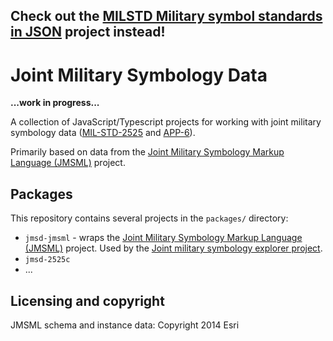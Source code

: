 ## Check out the [MILSTD Military symbol standards in JSON](https://github.com/spatialillusions/milstd) project instead!

# Joint Military Symbology Data 

**...work in progress...**

A collection of JavaScript/Typescript projects for working with joint military symbology data ([MIL-STD-2525](http://quicksearch.dla.mil/qsDocDetails.aspx?ident_number=114934) and [APP-6](https://en.wikipedia.org/wiki/NATO_Joint_Military_Symbology)).

Primarily based on data from the [Joint Military Symbology Markup Language (JMSML)](https://github.com/Esri/joint-military-symbology-xml) 
project.

## Packages

This repository contains several projects in the `packages/` directory:

- `jmsd-jmsml` - wraps the [Joint Military Symbology Markup Language (JMSML)](https://github.com/Esri/joint-military-symbology-xml) 
project. Used by the [Joint military symbology explorer project](https://github.com/kjellmf/military-symbology-explorer).
- `jmsd-2525c`
- ...

## Licensing and copyright

JMSML schema and instance data: Copyright 2014 Esri


